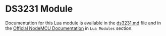 # DS3231 Module

Documentation for this Lua module is available in the [ds3231.md](../../docs/lua-modules/ds3231.md) file and in the [Official NodeMCU Documentation](https://nodemcu.readthedocs.io/) in `Lua Modules` section.
